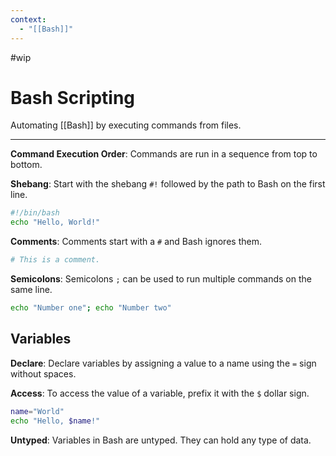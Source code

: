 ```yaml
---
context:
  - "[[Bash]]"
---
```


#wip

# Bash Scripting

Automating [[Bash]] by executing commands from files.

---

**Command Execution Order**: Commands are run in a sequence from top to bottom.

**Shebang**: Start with the shebang `#!` followed by the path to Bash on the first line.

```bash
#!/bin/bash
echo "Hello, World!"
```

**Comments**: Comments start with a `#` and Bash ignores them.

```bash
# This is a comment.
```

**Semicolons**: Semicolons `;` can be used to run multiple commands on the same line.

```bash
echo "Number one"; echo "Number two"
```

## Variables

**Declare**: Declare variables by assigning a value to a name using the `=` sign without spaces.

**Access**: To access the value of a variable, prefix it with the `$` dollar sign.

```bash
name="World"
echo "Hello, $name!"
```

**Untyped**: Variables in Bash are untyped. They can hold any type of data.
